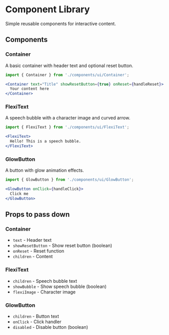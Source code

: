 # Component Library

Simple reusable components for interactive content.

## Components

### Container
A basic container with header text and optional reset button.

```jsx
import { Container } from './components/ui/Container';

<Container text="Title" showResetButton={true} onReset={handleReset}>
  Your content here
</Container>
```

### FlexiText
A speech bubble with a character image and curved arrow.

```jsx
import { FlexiText } from './components/ui/FlexiText';

<FlexiText>
  Hello! This is a speech bubble.
</FlexiText>
```

### GlowButton
A button with glow animation effects.

```jsx
import { GlowButton } from './components/ui/GlowButton';

<GlowButton onClick={handleClick}>
  Click me
</GlowButton>
```

## Props to pass down

### Container
- `text` - Header text
- `showResetButton` - Show reset button (boolean)
- `onReset` - Reset function
- `children` - Content

### FlexiText
- `children` - Speech bubble text
- `showBubble` - Show speech bubble (boolean)
- `flexiImage` - Character image

### GlowButton
- `children` - Button text
- `onClick` - Click handler
- `disabled` - Disable button (boolean)
